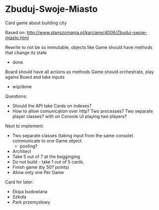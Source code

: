 # Zbuduj-Swoje-Miasto
Card game about building city

Based on:
http://www.planszomania.pl/karciane/4006/Zbuduj-swoje-miasto.html


Rewrite to not be so immutable,
objects like Game should have methods that change its state
- done.

Board should have all actions as methods
Game should orchestrate, play agains Board and take inputs
- wip/done

Questions:
- Should the API take Cards on indexes?
- How to allow comunication over http? Two processes? Two separate player classes? with on Console UI playing two players?

Next to implement:
- Two separate classes (taking input from the same console) communicate to one Game object.
  - pooling?
- Architect
- Take 5 out of 7 at the begginging
- Do not build - take 1 out of 5 cards.
- Finish game (by 50? points)
- Allow only one Per Game


Card for later:
- Ekipa budowlana
- Szkoła
- Park przemysłowy